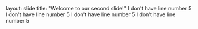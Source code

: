 layout: slide
title: "Welcome to our second slide!"
I don't have line number 5
I don't have line number 5
I don't have line number 5
I don't have line number 5
